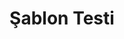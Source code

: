 ---
title: Şablon Testi
keywords: 
last_updated: 
tags: []
permalink: /advanced_opengl/stencil_testing.html
sidebar: main_sidebar
---